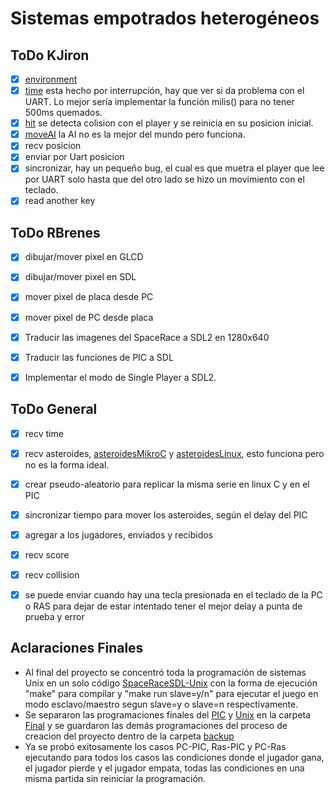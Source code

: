 # Sistemas empotrados heterogéneos

## ToDo KJiron
- [x] [environment](/backup/PIC/asteroidsDBG.c)  
- [x] [time](/backup/PIC/timerDBG.c) esta hecho por interrupción, hay que ver si da problema con el UART. Lo mejor sería implementar la función milis() para no tener 500ms quemados. 
- [x] [hit](/backup/PIC/Include/hit.h) se detecta colision con el player y se reinicia en su posicion inicial.
- [x] [moveAI](/backup/PIC/Include/hit.h) la AI no es la mejor del mundo pero funciona.
- [x] recv posicion
- [x] enviar por Uart posicion
- [x] sincronizar, hay un pequeño bug, el cual es que muetra el player que lee por UART solo hasta que del otro lado se hizo un movimiento con el teclado.
- [x] read another key

## ToDo RBrenes

- [x] dibujar/mover pixel en GLCD
- [x] dibujar/mover pixel en SDL
- [x] mover pixel de placa desde PC
- [x] mover pixel de PC desde placa
- [x] Traducir las imagenes del SpaceRace a SDL2 en 1280x640
- [x] Traducir las funciones de PIC a SDL
- [x] Implementar el modo de Single Player a SDL2.


## ToDo General

- [x] recv time
- [x] recv asteroides, [asteroidesMikroC](/backup/asteroidsDBG.c) y [asteroidesLinux](/backup/gameLinux/src/asteroids.c), esto funciona pero no es la forma ideal.
- [x] crear pseudo-aleatorio para replicar la misma serie en linux C y en el PIC
- [x] sincronizar tiempo para mover los asteroides, según el delay del PIC
- [x] agregar a los jugadores, enviados y recibidos
- [x] recv score
- [x] recv collision
- [x] se puede enviar cuando hay una tecla presionada en el teclado de la PC o RAS para dejar de estar intentado tener el mejor delay a punta de prueba y error


## Aclaraciones Finales

- Al final del proyecto se concentró toda la programación de sistemas Unix en un solo código [SpaceRaceSDL-Unix](/Final/SpaceRaceSDL-Unix) con la forma de ejecución "make" para compilar y "make run slave=y/n" para ejecutar el juego en modo esclavo/maestro segun slave=y o slave=n respectivamente.
- Se separaron las programaciones finales del [PIC](/Final/PIC) y [Unix](/Final/SpaceRaceSDL-Unix) en la carpeta [Final](/Final) y se guardaron las demás programaciones del proceso de creacion del proyecto dentro de la carpeta [backup](/backup)
- Ya se probó exitosamente los casos PC-PIC, Ras-PIC y PC-Ras ejecutando para todos los casos las condiciones donde el jugador gana, el jugador pierde y el jugador empata, todas las condiciones en una misma partida sin reiniciar la programación.
